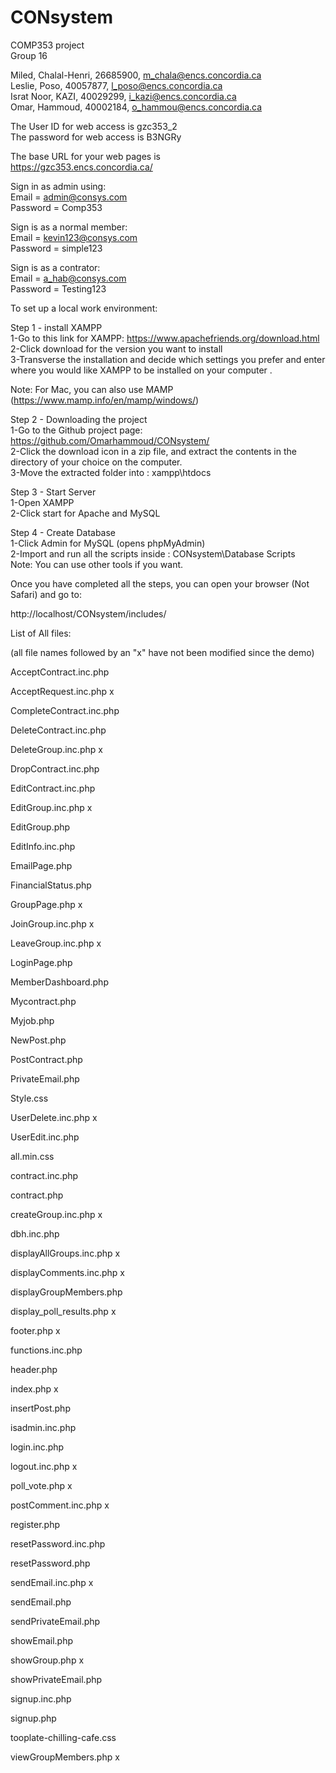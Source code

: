 # CONsystem
COMP353 project</br>
Group 16</br>

Miled, Chalal-Henri, 26685900, m_chala@encs.concordia.ca</br>
Leslie, Poso, 40057877, l_poso@encs.concordia.ca</br>
Israt Noor, KAZI, 40029299, i_kazi@encs.concordia.ca</br>
Omar, Hammoud, 40002184, o_hammou@encs.concordia.ca</br>

The User ID  for web access is gzc353_2</br>
The password for web access is B3NGRy</br>

The base URL for your web pages is</br>
https://gzc353.encs.concordia.ca/</br>

Sign in as admin using:</br>
Email = admin@consys.com</br>
Password = Comp353</br>

Sign is as a normal member:</br>
Email = kevin123@consys.com</br>
Password = simple123</br>

Sign is as a contrator:</br>
Email = a_hab@consys.com</br>
Password = Testing123</br>

To set up a local work environment:</br>

Step 1 - install XAMPP</br>
  1-Go to this link for XAMPP: https://www.apachefriends.org/download.html</br>
  2-Click download for the version you want to install </br>
  3-Transverse the installation and decide which settings you prefer and enter where you would like XAMPP to be installed on your computer .</br>
	
Note: For Mac, you can also use MAMP (https://www.mamp.info/en/mamp/windows/)

Step 2 - Downloading the project </br> 
  1-Go to the Github project page: https://github.com/Omarhammoud/CONsystem/</br>
  2-Click the download icon in a zip file, and extract the contents in the directory of your choice on the computer.</br>
  3-Move the extracted folder into : xampp\htdocs</br>

Step 3 - Start Server</br>
 1-Open XAMPP </br>
 2-Click start for Apache and MySQL</br>

Step 4 - Create Database</br>
  1-Click Admin for MySQL (opens phpMyAdmin)</br>
  2-Import and run all the scripts inside : CONsystem\Database Scripts</br>
Note: You can use other tools if you want.</br>

Once you have completed all the steps, you can open your browser (Not Safari) and go to: </br>

http://localhost/CONsystem/includes/

List of All files:

(all file names followed by an "x" have not been modified since the demo)

AcceptContract.inc.php


AcceptRequest.inc.php x


CompleteContract.inc.php


DeleteContract.inc.php


DeleteGroup.inc.php x


DropContract.inc.php


EditContract.inc.php


EditGroup.inc.php x


EditGroup.php


EditInfo.inc.php


EmailPage.php


FinancialStatus.php


GroupPage.php x


JoinGroup.inc.php x


LeaveGroup.inc.php x


LoginPage.php


MemberDashboard.php


Mycontract.php


Myjob.php


NewPost.php


PostContract.php


PrivateEmail.php


Style.css


UserDelete.inc.php x


UserEdit.inc.php


all.min.css


contract.inc.php


contract.php


createGroup.inc.php x


dbh.inc.php


displayAllGroups.inc.php x


displayComments.inc.php x


displayGroupMembers.php


display_poll_results.php x


footer.php x


functions.inc.php


header.php


index.php x


insertPost.php


isadmin.inc.php


login.inc.php


logout.inc.php x


poll_vote.php x


postComment.inc.php x


register.php


resetPassword.inc.php


resetPassword.php


sendEmail.inc.php x


sendEmail.php


sendPrivateEmail.php


showEmail.php


showGroup.php x


showPrivateEmail.php


signup.inc.php


signup.php


tooplate-chilling-cafe.css


viewGroupMembers.php x

